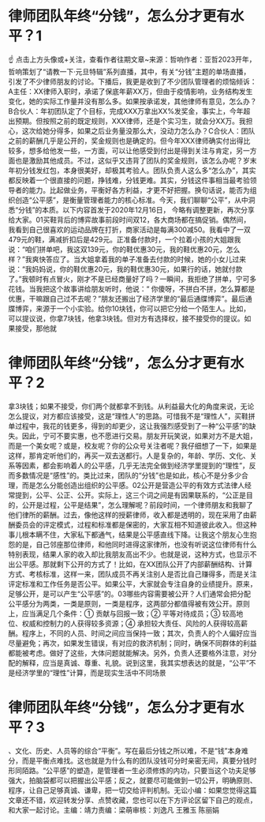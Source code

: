 # 律师团队年终“分钱”，怎么分才更有水平？1

☝ 点击上方头像或+关注，查看作者往期文章~来源：哲响作者：亚哲2023开年，哲响策划了“请教一下·元旦特辑”系列直播，其中，有关“分钱”主题的单场直播，引发了不少律师朋友的讨论。下播后，我更是收到了不少团队管理者的烦恼倾诉：A主任：XX律师入职时，承诺了保底年薪XX万，但由于疫情影响，业务结构发生变化，她的实际工作量并没有那么多。如果按承诺发，其他律师有意见，怎么办？B合伙人：年初团队定了个目标，完成XXX万拿出XX%发奖金，事实上，今年超出预期。但按照之前的既定规则，XXX律师，还是个实习生，就会分XX万。我担心，这次给她分得多，如果之后业务量没那么大，没动力怎么办？C合伙人：团队之前的薪酬几乎是公开的，奖金规则也是确定的。但今年XXX律师确实付出得比较多，想多给他发一些，一方面，可以让他感受到付出是得到关注与肯定，另一方面也是激励其他成员。不过，这似乎又违背了团队的奖金规则，该怎么办呢？岁末年初分钱发红包，本身很美好，却极其考验人。团队负责人这么多“怎么办”，其实都反映着一个很直接的问题，挣钱难，分钱更难。其实，分钱这件事相当最考验领导者的能力。比起做业务，平衡好各方利益，才更不好把握。换句话说，能否为组织创造“公平感”，是衡量管理者能力的核心标准。今天，我们聊聊“公平”，从中洞悉“分钱”的本质。以下内容首发于2020年12月16日， 今略有调整更新，再次分享给大家。01买鞋背后的博弈故事前段时间双12，各大商场都在搞促销。偶然间，我看到自己很喜欢的运动品牌在打折，商家活动是每满300减50。我看中了一双479元的鞋，满减折扣后是429元。正准备付款时，一个拉着小孩的大姐跟我说：“咱们拼单吧，我这双139元，你的鞋优惠30元，我的鞋优惠20元，怎么样？”我爽快答应了。当大姐拿着我的单子准备去付款的时候，她的小女儿过来说：“我妈妈说，你的鞋优惠20元，我的鞋优惠30元，如果行的话，她就付款了。”我顿时有点冒火，刚才不是已经商量好了吗？一瞬间，我拒绝了拼单，宁可多花钱。当我把这个故事讲给朋友听时，他说：“ 你傻呀，不拼白不拼，怎么算都是优惠，干嘛跟自己过不去呢？”朋友还搬出了经济学里的“最后通牒博弈”。最后通牒博弈，来源于一个小实验。给你10块钱，你可以把它分给一个陌生人。比如，可以提议说，你拿7块钱，他拿3块钱。但对方有选择权，接不接受你的提议。如果接受，那他就

# 律师团队年终“分钱”，怎么分才更有水平？2

拿3块钱；如果不接受，你们两个就都拿不到钱。从利益最大化的角度来说，无论怎么提议，对方都应该接受，这是“理性人”的思路。可惜我不是“理性人”，买鞋拼单过程中，我花的钱更多，得到的却更少，这让我强烈感受到了一种“公平感”的缺失。因此，宁可不要实惠，也不愿进行交易。朋友开玩笑说，如果对方不是大姐，而是一个美女呢？或是，校友呢？你的公众号关注者呢？我仔细想了一下，如果是这样，那肯定听他们的，再买一双去送都行。人是复杂的，年龄、学历、文化、关系等因素，都会影响着人的公平感，几乎无法完全做到经济学里提到的“理性”，反而多数情况是“感性”的。类比过来，团队的“分钱”也是如此，核心不是分多少合理，而是怎么分能创造出组织的公平感。02公开是营造公平的有效方式法律人经常提到，公平、公正、公开。实际上，这三个词之间是有因果联系的，“公正是目的，公开是过程，公平是结果”，怎么理解呢？前段时间，一个律师朋友和我聊了他们律所的薪酬。过去，像他这样的授薪律师，收入都是透明的，现在采用了由薪酬委员会的评定模式，过程和标准都是保密的，大家互相不知道彼此收入。但这种事儿根本瞒不住，大家私下都通气，结果是公平感直线下降。让我这个朋友心生抱怨的是，自己邻座那位律师，和他同时进得这家律所，也没有听说这位律师有什么特别表现，结果人家的收入却比我朋友高出不少。也就是说，这种方式，也显示不出公平感。那就剩下公开的方式了！比如，在XX团队公开了内部薪酬结构、计算方式、考核标准，这样一来，团队成员不再关注别人是否比自己赚得多，而是关注评定标准和工作任务是否公平。如果公平，大家就会专注自身的业绩提升。原来，足够公开，是可以产生“公平感”的。03哪些内容需要被公开？人们通常会把分配公平感分为两类，一类是原则，一类是程序，这两部分都值得被有效公开。原则上，应当满足几个条件：① 贡献与回报一致；② 平等对待成员；③ 较高地位、权威和控制力的人获得较多资源；④ 承担较大责任、风险的人获得较高薪酬。程序上，不同的人员、时间之间应当保持一致；其次，负责人的个人偏好应当尽量避免；再次，如果发生错误，有对应的救济机制；同时，确保不同群体的利益都能被考虑。做好了这些，大体问题就能解决。另外，负责人还要格外注意，对分配的解释，应当是真诚、尊重、礼貌。说到这里，我其实想表达的就是，“公平”不是经济学里的“理性”计算，而是现实生活中不同场景

# 律师团队年终“分钱”，怎么分才更有水平？3

、文化、历史、人员等的综合“平衡”。写在最后分钱之所以难，不是“钱”本身难分，而是平衡点难找。这也就是为什么有的团队没钱可分时亲密无间，真要分钱时形同陌路。“公平感”的塑造，是管理者一生必须修炼的内功，只要当这个功夫足够强大，拍脑袋都可以把握出公平感；反之，就要尽可能做到一切公开，明确原则、程序，让自己足够真诚、谦卑，把一切交给评判机制。无讼小编：如果您觉得这篇文章还不错，欢迎转发分享、点赞收藏，您也可以在下方评论区留下自己的观点，和大家一起讨论。主编：靖力责编：梁萌审核：刘逸凡 王雅玉 陈丽娟

